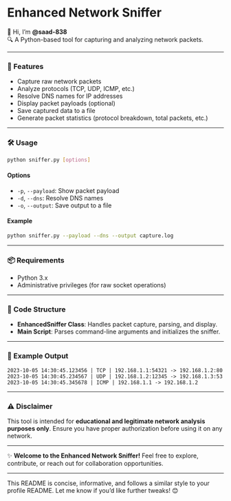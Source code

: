# Enhanced Network Sniffer  

👋 Hi, I’m **@saad-838**  
🔍 A Python-based tool for capturing and analyzing network packets.  

---

### 🌟 Features  
- Capture raw network packets  
- Analyze protocols (TCP, UDP, ICMP, etc.)  
- Resolve DNS names for IP addresses  
- Display packet payloads (optional)  
- Save captured data to a file  
- Generate packet statistics (protocol breakdown, total packets, etc.)  

---

### 🛠️ Usage  

```bash
python sniffer.py [options]
```

#### Options  
- `-p`, `--payload`: Show packet payload  
- `-d`, `--dns`: Resolve DNS names  
- `-o`, `--output`: Save output to a file  

#### Example  
```bash
python sniffer.py --payload --dns --output capture.log
```

---

### 📦 Requirements  
- Python 3.x  
- Administrative privileges (for raw socket operations)  

---

### 📂 Code Structure  
- **EnhancedSniffer Class**: Handles packet capture, parsing, and display.  
- **Main Script**: Parses command-line arguments and initializes the sniffer.  

---

### 📄 Example Output  
```plaintext
2023-10-05 14:30:45.123456 | TCP | 192.168.1.1:54321 -> 192.168.1.2:80  
2023-10-05 14:30:45.234567 | UDP | 192.168.1.2:12345 -> 192.168.1.3:53  
2023-10-05 14:30:45.345678 | ICMP | 192.168.1.1 -> 192.168.1.2  
```

---

### ⚠️ Disclaimer  
This tool is intended for **educational and legitimate network analysis purposes only**. Ensure you have proper authorization before using it on any network.  

---

✨ **Welcome to the Enhanced Network Sniffer!** Feel free to explore, contribute, or reach out for collaboration opportunities.  

<!---
saad-838/saad-838 is a ✨ special ✨ repository because its `README.md` (this file) appears on your GitHub profile.
You can click the Preview link to take a look at your changes.
--->  

--- 

This README is concise, informative, and follows a similar style to your profile README. Let me know if you’d like further tweaks! 😊
